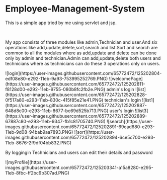 # Employee-Management-System
<p>This is a simple app tried by me using servlet and jsp.</p>
<br>
<p>My app consists of three modules like admin,Technician and user.And six operations like add,update,delete,sort,search and list.Sort and search are common to all the modules where
as add,update and delete can be done only by admin and technician.Admin can add,update,delete both users and technicians where as technicians can do these 3 operations only on users.</p>
![login](https://user-images.githubusercontent.com/65772472/125202804-edf08e80-e292-11eb-9a93-753995252769.PNG)
![welcomePage](https://user-images.githubusercontent.com/65772472/125202811-f8128d00-e292-11eb-9755-080b8fc2fb2e.PNG)
admin's login
![list](https://user-images.githubusercontent.com/65772472/125202828-0f517a80-e293-11eb-830c-415f85e21e41.PNG)
technician's login
![list1](https://user-images.githubusercontent.com/65772472/125202887-648d8c00-e293-11eb-8677-bc69d525b713.PNG)
user's login
![list3](https://user-images.githubusercontent.com/65772472/125202889-67887c80-e293-11eb-9347-fb1c81705740.PNG)
![search](https://user-images.githubusercontent.com/65772472/125202891-69ead680-e293-11eb-9d08-94bab9aa7893.PNG)
![sort](https://user-images.githubusercontent.com/65772472/125202894-6ce5c700-e293-11eb-8676-2f9df04bb832.PNG)
<p>By loggingin Technicians and users can edit their details and password</p>
![myProfile](https://user-images.githubusercontent.com/65772472/125203341-a15a8280-e295-11eb-8fbc-ff2bc9b307ad.PNG)

